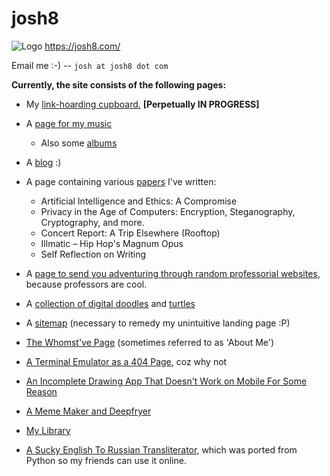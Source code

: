 # josh8
![Logo](https://github.com/joshnatis/josh8/blob/master/favicon3.png)
https://josh8.com/

Email me :-) -- `josh at josh8 dot com`

**Currently, the site consists of the following pages:**
* My [link-hoarding cupboard.](https://josh8.com/home) **[Perpetually IN PROGRESS]**

* A [page for my music](https://josh8.com/tunes)
    * Also some [albums](https://josh8.com/tunes/albums)

* A [blog](https://josh8.com/blog)  :)
    
* A page containing various [papers](https://josh8.com/papers) I've written:
   * Artificial Intelligence and Ethics: A Compromise 
   * Privacy in the Age of Computers: Encryption, Steganography, Cryptography, and more.
   * Concert Report: A Trip Elsewhere (Rooftop)
   * Illmatic – Hip Hop's Magnum Opus
   * Self Reflection on Writing 
   
* A [page to send you adventuring through random professorial websites](https://josh8.com/professors), because professors are cool.

* A [collection of digital doodles](https://josh8.com/art) and [turtles](https://josh8.com/art/turtles)
   
* A [sitemap](https://josh8.com/sitemap) (necessary to remedy my unintuitive landing page :P)

* [The Whomst've Page](https://josh8.com/whom) (sometimes referred to as 'About Me')

* [A Terminal Emulator as a 404 Page](https://josh8.com/404/1.html), coz why not

* [An Incomplete Drawing App That Doesn't Work on Mobile For Some Reason](https://josh8.com/paint)

* [A Meme Maker and Deepfryer](https://josh8.com/meme)

* [My Library](https://josh8.com/library)

* [A Sucky English To Russian Transliterator](https://josh8.com/eng2ru), which was ported from Python so my friends can use it online.
